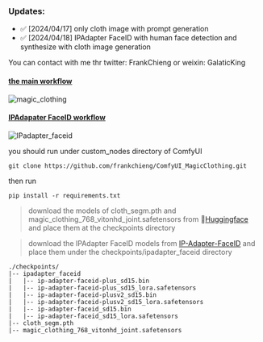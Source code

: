 ### Updates:
- ✅ [2024/04/17] only cloth image with prompt generation
- ✅ [2024/04/18] IPAdapter FaceID with human face detection and synthesize with cloth image generation

You can contact with me thr twitter: FrankChieng or weixin: GalaticKing

#### [the main workflow](https://github.com/frankchieng/ComfyUI_MagicClothing/blob/main/magic_clothing_workflow.json)
![magic_clothing](https://github.com/frankchieng/ComfyUI_MagicClothing/assets/130369523/6a9e7d05-69c1-4c79-8769-90d876a0a031)

#### [IPAdapater FaceID workflow](https://github.com/frankchieng/ComfyUI_MagicClothing/blob/main/ipadapter_faceid_workflow.json)
![IPadapter_faceid](https://github.com/frankchieng/ComfyUI_MagicClothing/assets/130369523/b42a8510-4076-49ea-932e-e6c8aee344f2)

you should run under custom_nodes directory of ComfyUI
```shell
git clone https://github.com/frankchieng/ComfyUI_MagicClothing.git
```
then run 
```shell
pip install -r requirements.txt
```

> download the models of cloth_segm.pth and magic_clothing_768_vitonhd_joint.safetensors from 
 🤗[Huggingface](https://huggingface.co/ShineChen1024/MagicClothing) and place them at the checkpoints directory

> download the IPAdapter FaceID models from [IP-Adapter-FaceID](https://huggingface.co/h94/IP-Adapter-FaceID) and place them under the checkpoints/ipadapter_faceid directory

```text
./checkpoints/
|-- ipadapter_faceid
|   |-- ip-adapter-faceid-plus_sd15.bin
|   |-- ip-adapter-faceid-plus_sd15_lora.safetensors
|   |-- ip-adapter-faceid-plusv2_sd15.bin
|   |-- ip-adapter-faceid-plusv2_sd15_lora.safetensors
|   |-- ip-adapter-faceid_sd15.bin
|   |-- ip-adapter-faceid_sd15_lora.safetensors
|-- cloth_segm.pth
|-- magic_clothing_768_vitonhd_joint.safetensors
```
